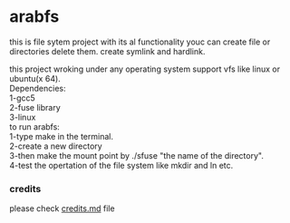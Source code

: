 # arabfs
this is file sytem project with its al functionality youc can create file or directories delete them.
create symlink and hardlink.

this project wroking under any operating system support vfs like linux or ubuntu(x 64).
<br>
Dependencies:<br>
1-gcc5
<br>2-fuse library
<br>3-linux
<br>
to run arabfs: <br>
1-type make in the terminal.
<br>2-create a new directory
<br>3-then make the mount point by ./sfuse "the name of the directory".
<br>4-test the opertation of the file system like mkdir and ln etc.

<h3>credits</h3>

<p>please check <a href="https://github.com/HAbozaid/arabfs/blob/master/credits.md">credits.md</a> file</p>
